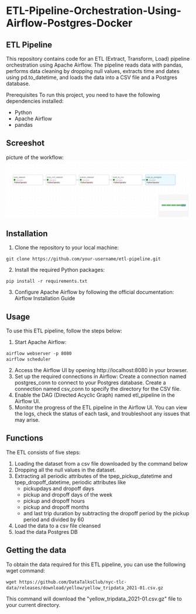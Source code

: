 # ETL-Pipeline-Orchestration-Using-Airflow-Postgres-Docker

## ETL Pipeline
This repository contains code for an ETL (Extract, Transform, Load) pipeline orchestration using Apache Airflow. The pipeline reads data with pandas, performs data cleaning by dropping null values, extracts time and dates using pd.to_datetime, and loads the data into a CSV file and a Postgres database.

Prerequisites
To run this project, you need to have the following dependencies installed:

* Python
* Apache Airflow
* pandas

## Screeshot 
picture of the workflow:
![Alt Workflow](./success.PNG) 

## Installation
1. Clone the repository to your local machine:
```
git clone https://github.com/your-username/etl-pipeline.git
```
2. Install the required Python packages:
```
pip install -r requirements.txt
```
3. Configure Apache Airflow by following the official documentation: Airflow Installation Guide

## Usage
To use this ETL pipeline, follow the steps below:

1. Start Apache Airflow:
```
airflow webserver -p 8080
airflow scheduler
```
2. Access the Airflow UI by opening http://localhost:8080 in your browser.
3. Set up the required connections in Airflow:
    Create a connection named postgres_conn to connect to your Postgres database.
    Create a connection named csv_conn to specify the directory for the CSV file.
4. Enable the DAG (Directed Acyclic Graph) named etl_pipeline in the Airflow UI.
5. Monitor the progress of the ETL pipeline in the Airflow UI. You can view the logs, check the status of each task, and troubleshoot any issues that may arise.

## Functions 
The ETL consists of five steps:
1. Loading the dataset from a csv file downloaded by the command below
2. Dropping all the null values in the dataset.
3. Extracting all periodic attributes of the tpep_pickup_datetime and tpep_dropoff_datetime, periodic attributes like
    * pickupdays and dropoff days
    * pickup and dropoff days of the week
    * pickup and dropoff hours
    * pickup and dropoff months
    * and last trip duration by subtracting the dropoff period by the pickup period and divided by 60
4. Load the data to a csv file cleansed
5. load the data Postgres DB

## Getting the data 
To obtain the data required for this ETL pipeline, you can use the following wget command:
```
wget https://github.com/DataTalksClub/nyc-tlc-data/releases/download/yellow/yellow_tripdata_2021-01.csv.gz
```
This command will download the "yellow_tripdata_2021-01.csv.gz" file to your current directory.
